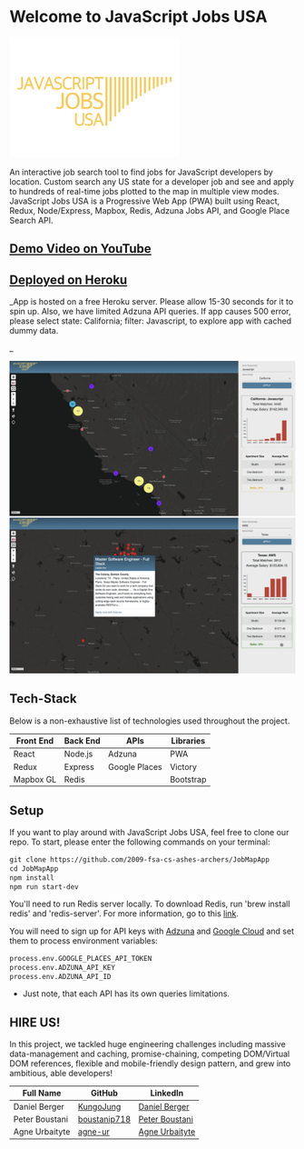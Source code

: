 # Welcome to JavaScript Jobs USA

<img src="public/Logo-Yellow.png" width="300">

An interactive job search tool to find jobs for JavaScript developers by location. Custom search any US state for a developer job and see and apply to hundreds of real-time jobs plotted to the map in multiple view modes. JavaScript Jobs USA is a Progressive Web App (PWA) built using React, Redux, Node/Express, Mapbox, Redis, Adzuna Jobs API, and Google Place Search API. 

## <a href="https://www.youtube.com/watch?v=UNz9k9E9IWM"> Demo Video on YouTube </a>

## <a href="https://javascript-jobs-usa.herokuapp.com/"> Deployed on Heroku </a>
_App is hosted on a free Heroku server. Please allow 15-30 seconds for it to spin up. Also, we have limited Adzuna API queries. If app causes 500 error, please select state: California; filter: Javascript, to explore app with cached dummy data.

_

<img src="public/JJU_ScreenCapture.png" width="800">

<img src="public/JJU_ScreenCapture2.png" width="800">

## Tech-Stack

Below is a non-exhaustive list of technologies used throughout the project.

<table>
      <thead>
        <tr>
          <th>Front End</th>
          <th>Back End</th>
          <th>APIs</th>
          <th>Libraries</th>
        </tr>
      </thead>
      <tbody>
            <tr>
              <td>React</td>
              <td>Node.js</td>
              <td>Adzuna</td>
              <td>PWA</td>
            </tr>
            <tr>
              <td>Redux</td>
              <td>Express</td>
              <td>Google Places</td>
              <td>Victory</td>
            </tr>
            <tr>
              <td>Mapbox GL</td>
              <td>Redis</td>
              <td></td>
              <td>Bootstrap</td>
            </tr>
      </tbody>
  </table>

## Setup

If you want to play around with JavaScript Jobs USA, feel free to clone our repo. To start, please enter the following commands on your terminal:

```
git clone https://github.com/2009-fsa-cs-ashes-archers/JobMapApp
cd JobMapApp
npm install
npm run start-dev
```
You'll need to run Redis server locally. To download Redis, run 'brew install redis' and 'redis-server'. For more information, go to this <a href="https://dzone.com/articles/a-brief-introduction-to-caching-with-nodejs-and-re">link</a>.

You will need to sign up for API keys with <a href="https://developer.adzuna.com/signup">Adzuna</a> and <a href="https://cloud.google.com/free">Google Cloud</a> and set them to process environment variables:

```
process.env.GOOGLE_PLACES_API_TOKEN
process.env.ADZUNA_API_KEY
process.env.ADZUNA_API_ID
```
* Just note, that each API has its own queries limitations.


## HIRE US!

In this project, we tackled huge engineering challenges including massive data-management and caching, promise-chaining, competing DOM/Virtual DOM references, flexible and mobile-friendly design pattern, and grew into ambitious, able developers!

<table>
      <thead>
        <tr>
          <th>Full Name</th>
          <th>GitHub</th>
          <th>LinkedIn</th>
        </tr>
      </thead>
      <tbody>
            <tr>
              <td>Daniel Berger</td>
              <td><a href="https://github.com/KungoJung">KungoJung</a></td>
              <td><a href="https://www.linkedin.com/in/danielberger18/">Daniel Berger</a></td>
            </tr>
            <tr>
              <td>Peter Boustani</td>
              <td><a href="https://github.com/boustanip718">boustanip718</a></td>
              <td><a href="www.linkedin.com/in/boustanip718">Peter Boustani<a/></td>
            </tr>
            <tr>
              <td>Agne Urbaityte</td>
              <td><a href="https://github.com/agne-ur">agne-ur</a></td>
              <td><a href="www.linkedin.com/in/urbaityteagne">Agne Urbaityte<a/></td>
            </tr>
      </tbody>
  </table>


